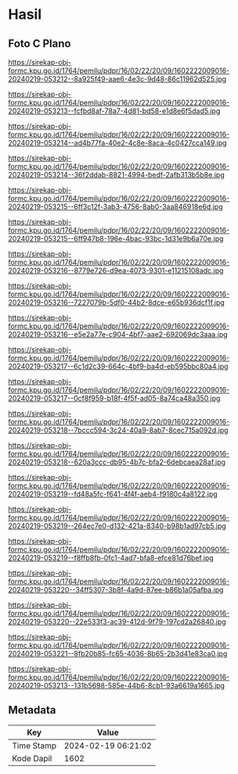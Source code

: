 # Hasil

## Foto C Plano

https://sirekap-obj-formc.kpu.go.id/1764/pemilu/pdpr/16/02/22/20/09/1602222009016-20240219-053212--8a925f49-aae6-4e3c-9d48-86c11962d525.jpg

https://sirekap-obj-formc.kpu.go.id/1764/pemilu/pdpr/16/02/22/20/09/1602222009016-20240219-053213--fcfbd8af-78a7-4d81-bd58-e1d8e6f5dad5.jpg

https://sirekap-obj-formc.kpu.go.id/1764/pemilu/pdpr/16/02/22/20/09/1602222009016-20240219-053214--ad4b77fa-40e2-4c8e-8aca-4c0427cca149.jpg

https://sirekap-obj-formc.kpu.go.id/1764/pemilu/pdpr/16/02/22/20/09/1602222009016-20240219-053214--36f2ddab-8821-4994-bedf-2afb313b5b8e.jpg

https://sirekap-obj-formc.kpu.go.id/1764/pemilu/pdpr/16/02/22/20/09/1602222009016-20240219-053215--6ff3c12f-3ab3-4756-8ab0-3aa846918e6d.jpg

https://sirekap-obj-formc.kpu.go.id/1764/pemilu/pdpr/16/02/22/20/09/1602222009016-20240219-053215--6ff947b8-196e-4bac-93bc-1d31e9b6a70e.jpg

https://sirekap-obj-formc.kpu.go.id/1764/pemilu/pdpr/16/02/22/20/09/1602222009016-20240219-053216--8779e726-d9ea-4073-9301-e11215108adc.jpg

https://sirekap-obj-formc.kpu.go.id/1764/pemilu/pdpr/16/02/22/20/09/1602222009016-20240219-053216--7227079b-5df0-44b2-8dce-e65b936dcf1f.jpg

https://sirekap-obj-formc.kpu.go.id/1764/pemilu/pdpr/16/02/22/20/09/1602222009016-20240219-053216--e5e2a77e-c904-4bf7-aae2-692069dc3aaa.jpg

https://sirekap-obj-formc.kpu.go.id/1764/pemilu/pdpr/16/02/22/20/09/1602222009016-20240219-053217--6c1d2c39-664c-4bf9-ba4d-eb595bbc80a4.jpg

https://sirekap-obj-formc.kpu.go.id/1764/pemilu/pdpr/16/02/22/20/09/1602222009016-20240219-053217--0cf8f959-b18f-4f5f-ad05-8a74ca48a350.jpg

https://sirekap-obj-formc.kpu.go.id/1764/pemilu/pdpr/16/02/22/20/09/1602222009016-20240219-053218--7bccc594-3c24-40a9-8ab7-8cec715a092d.jpg

https://sirekap-obj-formc.kpu.go.id/1764/pemilu/pdpr/16/02/22/20/09/1602222009016-20240219-053218--620a3ccc-db95-4b7c-bfa2-6debcaea28af.jpg

https://sirekap-obj-formc.kpu.go.id/1764/pemilu/pdpr/16/02/22/20/09/1602222009016-20240219-053219--fd48a5fc-f641-4f4f-aeb4-f9180c4a8122.jpg

https://sirekap-obj-formc.kpu.go.id/1764/pemilu/pdpr/16/02/22/20/09/1602222009016-20240219-053219--264ec7e0-d132-421a-8340-b98b1ad97cb5.jpg

https://sirekap-obj-formc.kpu.go.id/1764/pemilu/pdpr/16/02/22/20/09/1602222009016-20240219-053219--f8ffb8fb-0fc1-4ad7-bfa8-efce81d76bef.jpg

https://sirekap-obj-formc.kpu.go.id/1764/pemilu/pdpr/16/02/22/20/09/1602222009016-20240219-053220--34ff5307-3b8f-4a9d-87ee-b86b1a05afba.jpg

https://sirekap-obj-formc.kpu.go.id/1764/pemilu/pdpr/16/02/22/20/09/1602222009016-20240219-053220--22e533f3-ac39-412d-9f79-197cd2a26840.jpg

https://sirekap-obj-formc.kpu.go.id/1764/pemilu/pdpr/16/02/22/20/09/1602222009016-20240219-053221--8fb20b85-fc65-4036-8b65-2b3d41e83ca0.jpg

https://sirekap-obj-formc.kpu.go.id/1764/pemilu/pdpr/16/02/22/20/09/1602222009016-20240219-053213--131b5698-585e-44b6-8cb1-93a6619a1665.jpg


## Metadata

| Key        | Value               |
| ---------- | ------------------- |
| Time Stamp | 2024-02-19 06:21:02 |
| Kode Dapil | 1602                |



